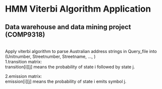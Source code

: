 # HMM Viterbi Algorithm Application
## Data warehouse and data mining project (COMP9318)
</br>
Apply viterbi algorithm to parse Australian address strings in Query_file into (Unitnumber, Streetnumber, Streetname, ..., )
</br>
1.transition matrix: 
</br>transition[i][j] means the probability of state i followed by state j.

2.emission matrix: 
</br>emission[i][j] means the probability of state i emits symbol j.
